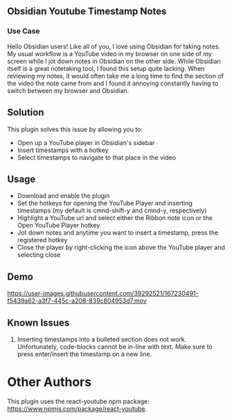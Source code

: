 ## Obsidian Youtube Timestamp Notes


### Use Case
Hello Obsidian users! Like all of you, I love using Obsidian for taking notes. My usual workflow is a YouTube video in my browser on one side of my screen while I jot down notes in Obsidian on the other side. While Obsidian itself is a great notetaking tool, I found this setup quite lacking. When reviewing my notes, it would often take me a long time to find the section of the video the note came from and I found it annoying constantly having to switch between my browser and Obsidian. 

## Solution
This plugin solves this issue by allowing you to:
- Open up a YouTube player in Obsidian's sidebar
- Insert timestamps with a hotkey
- Select timestamps to navigate to that place in the video

## Usage
- Download and enable the plugin
- Set the hotkeys for opening the YouTube Player and inserting timestamps (my default is cmnd-shift-y and cmnd-y, respectively)
- Highlight a YouTube url and select either the Ribbon note icon or the Open YouTube Player hotkey
- Jot down notes and anytime you want to insert a timestamp, press the registered hotkey
- Close the player by right-clicking the icon above the YouTube player and selecting close

## Demo

https://user-images.githubusercontent.com/39292521/167230491-f5439a62-a3f7-445c-a208-839c804953d7.mov


## Known Issues
1. Inserting timestamps into a bulleted section does not work. Unfortunately, code-blocks cannot be in-line with text. Make sure to press enter/insert the timestamp on a new line.


# Other Authors
This plugin uses the react-youtube npm package: https://www.npmjs.com/package/react-youtube.

